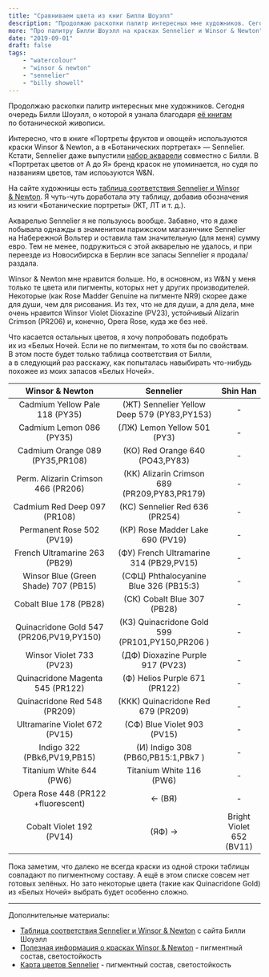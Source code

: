 ```yaml
---
title: "Сравниваем цвета из книг Билли Шоуэлл"
description: "Продолжаю раскопки палитр интересных мне художников. Сегодня очередь Билли Шоуэлл, о которой я узнала благодаря её книгам по ботанической живописи."
more: "Про палитру Билли Шоуэлл на красках Sennelier и Winsor & Newton"
date: "2019-09-01"
draft: false
tags:
    - "watercolour"
    - "winsor & newton"
    - "sennelier"
    - "billy showell"
---
```


Продолжаю раскопки палитр интересных мне художников. Сегодня очередь Билли Шоуэлл, о которой я узнала благодаря [её книгам](https://www.mann-ivanov-ferber.ru/authors/billi-shouell/) по ботанической живописи.

Интересно, что в книге «Портреты фруктов и овощей» используются краски Winsor & Newton,
а в «Ботанических портретах» — Sennelier. Кстати, Sennelier даже выпустили [набор акварели](https://www.jacksonsart.com/billy-showell-sennelier-watercolour-paint-set-12-10ml-tubes-in-case) совместно с Билли. В  «Портретах цветов от А до Я» бренд красок не упоминается, но судя по названиям цветов, там испоьзуются W&N.

На сайте художницы есть [таблица соответствия Sennelier и Winsor & Newton](https://www.billyshowell.com/images/downloads/Billy_Watercolour_Paint_Conversion_Chart.pdf). Я чуть-чуть доработала эту таблицу, добавив обозначения из книги «Ботанические портреты» (ЖТ, ЛТ и т. д.).

Акварелью Sennelier я не пользуюсь вообще. Забавно, что я даже побывала однажды в знаменитом парижском магазинчике Sennelier на Набережной Вольтер и оставила там значительную (для меня) сумму евро. Тем не менее, подружиться с этой акварелью не удалось, и при переезде из Новосибирска в Берлин все запасы Sennelier я продала/раздала.

Winsor & Newton мне нравится больше. Но, в основном, из W&N у меня только те цвета или пигменты, которых нет у других производителей. Некоторые (как Rose Madder Genuine на пигменте NR9) скорее даже для души, чем для рисования. Из тех, что не для души, а для дела, мне очень нравится Winsor Violet Dioxazine (PV23), устойчивый Alizarin Crimson (PR206) и, конечно, Opera Rose, куда же без неё.

Что касается остальных цветов, я хочу попробовать подобрать их из «Белых Ночей. Если не по пигментам, то хотя бы по свойствам. В этом посте будет только таблица соответствия от Билли, а в следующий раз расскажу, как попыталась навыбирать что-нибудь похожее из моих запасов «Белых Ночей».


| Winsor & Newton | Sennelier | Shin Han |
| :---------------------: |:---------:|:---------:|
| Cadmium Yellow Pale 118 (PY35) | (ЖТ) Sennelier Yellow Deep 579 (PY83,PY153) | - |
| Cadmium Lemon 086 (PY35)   | (ЛЖ) Lemon Yellow 501 (PY3) | - |
| Cadmium Orange 089 (PY35,PR108)     | (КО) Red Orange 640 (PO43,PY83) | - |
| Perm. Alizarin Crimson 466 (PR206) | (КК) Alizarin Crimson 689 (PR209,PY83,PR179) | - |
| Cadmium Red Deep 097 (PR108)   | (КС) Sennelier Red 636 (PR254) | - |
| Permanent Rose 502 (PV19)     | (КР) Rose Madder Lake 690 (PV19) | - |
| French Ultramarine 263 (PB29) | (ФУ) French Ultramarine 314 (PB29,PV15) | - |
| Winsor Blue (Green Shade) 707 (PB15) | (СФЦ) Phthalocyanine Blue 326 (PB15:3) | - |
| Cobalt Blue 178 (PB28) | (СК) Cobalt Blue 307 (PB28) | - |
| Quinacridone Gold 547 (PR206,PV19,PY150) | (КЗ) Quinacridone Gold 599 (PR101,PY150,PR206 ) | - |
| Winsor Violet 733 (PV23) | (ДФ) Dioxazine Purple 917 (PV23) | - |
| Quinacridone Magenta 545 (PR122) | (Ф) Helios Purple 671 (PR122) | - |
| Quinacridone Red 548 (PR209) | (ККК) Quinacridone Red 679 (PR209) | - |
| Ultramarine Violet 672 (PV15) | (СФ) Blue Violet 903 (PV15) | - |
| Indigo 322 (PBk6,PV19,PB15) | (И) Indigo 308 (PB60,PB15:1,PBk7 ) | - |
| Titanium White 644 (PW6) | Titanium White 116 (PW6) | - |
| Opera Rose 448 (PR122 +fluorescent) | <- (ВЯ) | - |
| Cobalt Violet 192 (PV14) | (ЯФ) -> | Bright Violet 652 (BV11) |

Пока заметим, что далеко не всегда краски из одной строки таблицы совпадают по пигментному составу. А ещё в этом списке совсем нет готовых зелёных.
Но зато некоторые цвета (такие как Quinacridone Gold) из «Белых Ночей» выбрать будет особенно сложно.

---


Дополнительные материалы:

- [Таблица соответствия Sennelier и Winsor & Newton](https://www.billyshowell.com/images/downloads/Billy_Watercolour_Paint_Conversion_Chart.pdf) с сайта Билли Шоуэлл
- [Полезная информация о красках Winsor & Newton](http://www.winsornewton.com/row/discover/resources/composition-permanence/professional-water-colour) - пигментный состав, светостойкость
- [Карта цветов Sennelier](http://www.sennelier.fr/article/photo/dossier107/ColorChart-ENG-WATERCOLOR.pdf) - пигментный состав, светостойкость
